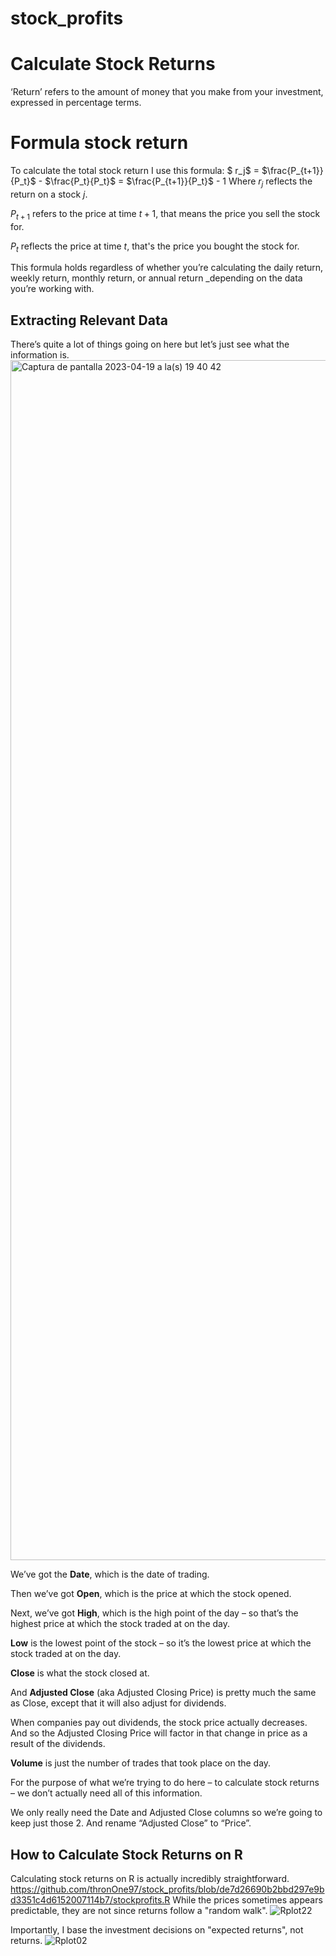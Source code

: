 # stock_profits
# Calculate Stock Returns

‘Return’ refers to the amount of money that you make from your investment, expressed in percentage terms.


# Formula  stock return 

To calculate the total stock return I use this formula:
$ r_j$ = $\frac{P_{t+1}}{P_t}$ - $\frac{P_t}{P_t}$ = $\frac{P_{t+1}}{P_t}$ - $1$
Where $r_j$ reflects the return on a stock $j$.

$P_{t+1}$  refers to the price at time $t+1$, that means the price you sell the stock for.

$P_t$ reflects the price at time $t$, that's the price you bought the stock for.

This formula holds regardless of whether you’re calculating the daily return, weekly return, monthly return, or annual return _depending on the data you’re working with.

##  Extracting Relevant Data
There’s quite a lot of things going on here but let’s just see what the information is.
<img width="1920" alt="Captura de pantalla 2023-04-19 a la(s) 19 40 42" src="https://user-images.githubusercontent.com/81563915/233237148-65bce846-f846-4f60-aaa7-711bcb0edb19.png">


We’ve got the  **Date**, which is the date of trading.

Then we’ve got  **Open**, which is the price at which the stock opened.

Next, we’ve got  **High**, which is the high point of the day – so that’s the highest price at which the stock traded at on the day.

**Low**  is the lowest point of the stock – so it’s the lowest price at which the stock traded at on the day.

**Close**  is what the stock closed at.

And  **Adjusted Close**  (aka Adjusted Closing Price) is pretty much the same as Close, except that it will also adjust for dividends.

When companies pay out dividends, the stock price actually decreases. And so the Adjusted Closing Price will factor in that change in price as a result of the dividends.


**Volume**  is just the number of trades that took place on the day.

For the purpose of what we’re trying to do here – to calculate stock returns – we don’t actually need all of this information.

We only really need the Date and Adjusted Close columns so we’re going to keep just those 2. And rename “Adjusted Close” to “Price”.


## How to Calculate Stock Returns on R

Calculating stock returns on R is actually incredibly straightforward.
https://github.com/thronOne97/stock_profits/blob/de7d26690b2bbd297e9bd3351c4d6152007114b7/stockprofits.R
While the prices sometimes appears predictable, they are not since returns follow a "random walk".
![Rplot22](https://user-images.githubusercontent.com/81563915/233237769-e9e9481b-71cb-4208-a936-46db4c17d63a.png)

Importantly, I base the investment decisions on "expected returns", not returns.
![Rplot02](https://user-images.githubusercontent.com/81563915/233237964-89bb3d66-61cd-47ec-a89b-d915bed6582b.png)


